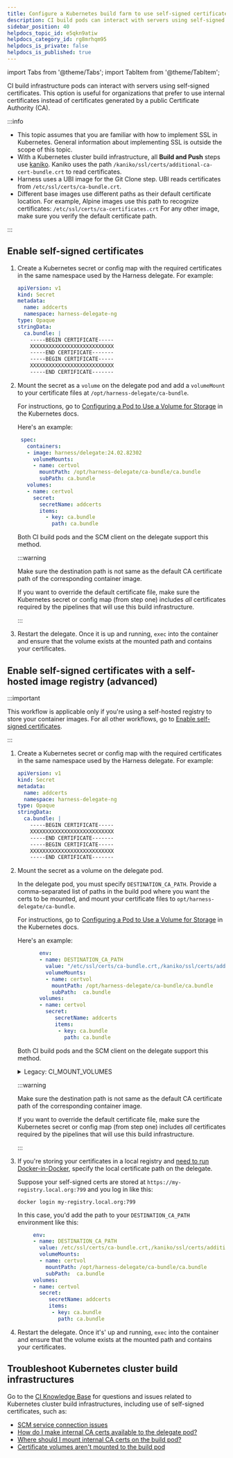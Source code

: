 ```yaml
---
title: Configure a Kubernetes build farm to use self-signed certificates
description: CI build pods can interact with servers using self-signed certificates.
sidebar_position: 40
helpdocs_topic_id: e5qkn9atiw
helpdocs_category_id: rg8mrhqm95
helpdocs_is_private: false
helpdocs_is_published: true
---
```



import Tabs from '@theme/Tabs';
import TabItem from '@theme/TabItem';


<DocsTag  text="Team plan" link="/docs/continuous-integration/ci-quickstarts/ci-subscription-mgmt" /> <DocsTag  text="Enterprise plan" link="/docs/continuous-integration/ci-quickstarts/ci-subscription-mgmt" />

CI build infrastructure pods can interact with servers using self-signed certificates. This option is useful for organizations that prefer to use internal certificates instead of certificates generated by a public Certificate Authority (CA).

:::info

* This topic assumes that you are familiar with how to implement SSL in Kubernetes. General information about implementing SSL is outside the scope of this topic.
* With a Kubernetes cluster build infrastructure, all **Build and Push** steps use [kaniko](https://github.com/GoogleContainerTools/kaniko/blob/main/README.md). Kaniko uses the path `/kaniko/ssl/certs/additional-ca-cert-bundle.crt` to read certificates.
* Harness uses a UBI image for the Git Clone step. UBI reads certificates from `/etc/ssl/certs/ca-bundle.crt`.
* Different base images use different paths as their default certificate location. For example, Alpine images use this path to recognize certificates: `/etc/ssl/certs/ca-certificates.crt` For any other image, make sure you verify the default certificate path.

:::

## Enable self-signed certificates

1. Create a Kubernetes secret or config map with the required certificates in the same namespace used by the Harness delegate. For example:

   ```yaml
   apiVersion: v1  
   kind: Secret  
   metadata:  
     name: addcerts  
     namespace: harness-delegate-ng  
   type: Opaque  
   stringData:                             
     ca.bundle: |  
       -----BEGIN CERTIFICATE-----  
       XXXXXXXXXXXXXXXXXXXXXXXXXXX  
       -----END CERTIFICATE-------  
       -----BEGIN CERTIFICATE-----  
       XXXXXXXXXXXXXXXXXXXXXXXXXXX  
       -----END CERTIFICATE-------
   ```

2. Mount the secret as a `volume` on the delegate pod and add a `volumeMount` to your certificate files at `/opt/harness-delegate/ca-bundle`.

   For instructions, go to [Configuring a Pod to Use a Volume for Storage](https://kubernetes.io/docs/tasks/configure-pod-container/configure-volume-storage/) in the Kubernetes docs.

   Here's an example: 

   ```yaml
    spec:
      containers:
      - image: harness/delegate:24.02.82302
        volumeMounts:  
        - name: certvol  
          mountPath: /opt/harness-delegate/ca-bundle/ca.bundle
          subPath: ca.bundle 
      volumes:
      - name: certvol  
        secret:  
          secretName: addcerts
          items:  
            - key: ca.bundle  
              path: ca.bundle

   ```

   Both CI build pods and the SCM client on the delegate support this method.

   :::warning

   Make sure the destination path is not same as the default CA certificate path of the corresponding container image.

   If you want to override the default certificate file, make sure the Kubernetes secret or config map (from step one) includes *all* certificates required by the pipelines that will use this build infrastructure.

   :::


3. Restart the delegate. Once it is up and running, `exec` into the container and ensure that the volume exists at the mounted path and contains your certificates.

## Enable self-signed certificates with a self-hosted image registry (advanced)

:::important

This workflow is applicable only if you're using a self-hosted registry to store your container images. For all other workflows, go to [Enable self-signed certificates](#enable-self-signed-certificates). 

:::

1. Create a Kubernetes secret or config map with the required certificates in the same namespace used by the Harness delegate. For example:

   ```yaml
   apiVersion: v1  
   kind: Secret  
   metadata:  
     name: addcerts  
     namespace: harness-delegate-ng  
   type: Opaque  
   stringData:                             
     ca.bundle: |  
       -----BEGIN CERTIFICATE-----  
       XXXXXXXXXXXXXXXXXXXXXXXXXXX  
       -----END CERTIFICATE-------  
       -----BEGIN CERTIFICATE-----  
       XXXXXXXXXXXXXXXXXXXXXXXXXXX  
       -----END CERTIFICATE-------
   ```

2. Mount the secret as a volume on the delegate pod.

   In the delegate pod, you must specify `DESTINATION_CA_PATH`. Provide a comma-separated list of paths in the build pod where you want the certs to be mounted, and mount your certificate files to `opt/harness-delegate/ca-bundle`.

   For instructions, go to [Configuring a Pod to Use a Volume for Storage](https://kubernetes.io/docs/tasks/configure-pod-container/configure-volume-storage/) in the Kubernetes docs.

   Here's an example:

   ```yaml
          env:
          - name: DESTINATION_CA_PATH
            value: "/etc/ssl/certs/ca-bundle.crt,/kaniko/ssl/certs/additional-ca-cert-bundle.crt"
            volumeMounts:
            - name: certvol
              mountPath: /opt/harness-delegate/ca-bundle/ca.bundle
              subPath:  ca.bundle
          volumes:
          - name: certvol
            secret:
               secretName: addcerts
               items:
                - key: ca.bundle
                  path: ca.bundle
   ```

   Both CI build pods and the SCM client on the delegate support this method.

    <details>
    <summary>Legacy: CI_MOUNT_VOLUMES</summary>
      
      Prior to the introduction of `DESTINATION_CA_PATH`, you used `ADDITIONAL_CERTS_PATH` and `CI_MOUNT_VOLUMES` to mount certs.
      
      The legacy method is still supported, but Harness recommends `DESTINATION_CA_PATH`. If you include both, `DESTINATION_CA_PATH` takes precedence. If Harness can't resolve `DESTINATION_CA_PATH`, it falls back to `CI_MOUNT_VOLUMES` and `ADDITIONAL_CERTS_PATH`.

      You must specify both `ADDITIONAL_CERTS_PATH` and `CI_MOUNT_VOLUMES`.

      For `ADDITIONAL_CERTS_PATH`, provide the path to the certificates in the delegate, such as `/tmp/ca.bundle`.

      For `CI_MOUNT_VOLUMES`, provide a comma-separated list of `source:destination` mappings where `source` is the certificate path on the delegate, and `destination` is the path where you want to expose the certificates on the build containers. For example:

      ```
      /tmp/ca.bundle:/etc/ssl/certs/ca-bundle.crt,/tmp/ca.bundle:/kaniko/ssl/certs/additional-ca-cert-bundle.crt
      ```

      The `CI_MOUNT_VOLUMES` list must include *all* certificates that your build containers need to interact with external services.

      ```yaml
            spec:
              containers:
                - image: harness/delegate:yy.mm.verno
                  env:  
                    - name: ADDITIONAL_CERTS_PATH  
                      value: /tmp/ca.bundle  
                    - name: CI_MOUNT_VOLUMES  
                      value: /tmp/ca.bundle:/etc/ssl/certs/ca-bundle.crt,/tmp/ca.bundle:/kaniko/ssl/certs/additional-ca-cert-bundle.crt  
                  volumeMounts:  
                    - name: certvol  
                      mountPath: /tmp/ca.bundle  
                      subPath:  ca.bundle 
              volumes:  
                - name: certvol  
                  secret:  
                    secretName: addcerts  
                    items:  
                    - key: ca.bundle  
                      path: ca.bundle
      ```

    </details>

   :::warning

   Make sure the destination path is not same as the default CA certificate path of the corresponding container image.

   If you want to override the default certificate file, make sure the Kubernetes secret or config map (from step one) includes *all* certificates required by the pipelines that will use this build infrastructure.

   :::

3. If you're storing your certificates in a local registry and [need to run Docker-in-Docker](/docs/security-testing-orchestration/sto-techref-category/security-step-settings-reference#docker-in-docker-requirements-for-sto), specify the local certificate path on the delegate.

   Suppose your self-signed certs are stored at `https://my-registry.local.org:799` and you log in like this:

   `docker login my-registry.local.org:799`

   In this case, you'd add the path to your `DESTINATION_CA_PATH` environment like this:
 
     ```yaml
          env:
          - name: DESTINATION_CA_PATH
            value: /etc/ssl/certs/ca-bundle.crt,/kaniko/ssl/certs/additional-ca-cert-bundle.crt,/etc/docker/certs.d/my-registry.local.org:799/ca.crt
            volumeMounts:
            - name: certvol
              mountPath: /opt/harness-delegate/ca-bundle/ca.bundle
              subPath:  ca.bundle
          volumes:
          - name: certvol
            secret:
               secretName: addcerts
               items:
                - key: ca.bundle
                  path: ca.bundle
   ```


4. Restart the delegate. Once it's' up and running, `exec` into the container and ensure that the volume exists at the mounted path and contains your certificates.

## Troubleshoot Kubernetes cluster build infrastructures

Go to the [CI Knowledge Base](/kb/continuous-integration/continuous-integration-faqs) for questions and issues related to Kubernetes cluster build infrastructures, including use of self-signed certificates, such as:

* [SCM service connection issues](/kb/continuous-integration/continuous-integration-faqs/#git-connector-scm-connection-errors-when-using-self-signed-certificates)
* [How do I make internal CA certs available to the delegate pod?](/kb/continuous-integration/continuous-integration-faqs/#how-do-i-make-internal-ca-certs-available-to-the-delegate-pod)
* [Where should I mount internal CA certs on the build pod?](/kb/continuous-integration/continuous-integration-faqs/#where-should-i-mount-internal-ca-certs-on-the-build-pod)
* [Certificate volumes aren't mounted to the build pod](/kb/continuous-integration/continuous-integration-faqs/#certificate-volumes-arent-mounted-to-the-build-pod)
